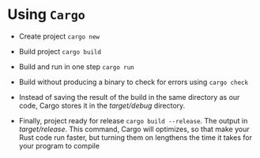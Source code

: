 # Using `Cargo`

- Create project `cargo new`

- Build project `cargo build`

- Build and run in one step `cargo run`

- Build without producing a binary to check for errors using `cargo check`

- Instead of saving the result of the build in the same directory as our code, Cargo stores it in the *target/debug* directory.

- Finally, project ready for release `cargo build --release`. The output in *target/release*. This command, Cargo will optimizes, so that make your Rust code run faster, but turning them on lengthens the time it takes for your program to compile
